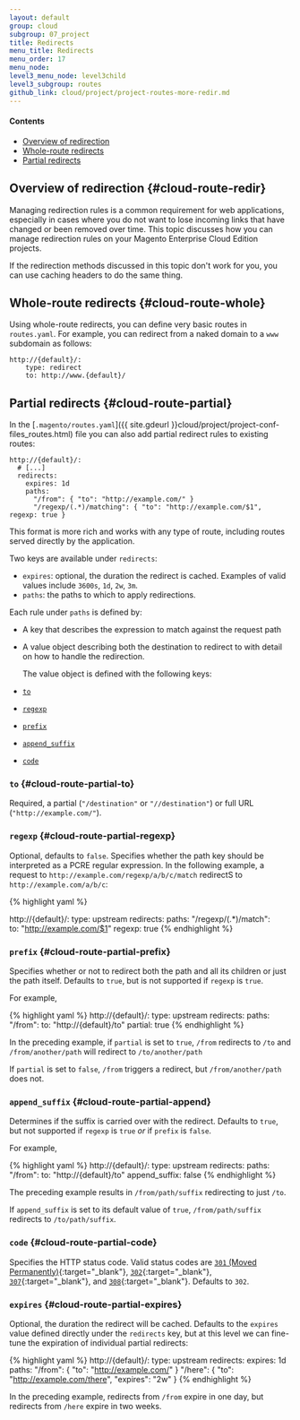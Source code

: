 ```yaml
---
layout: default
group: cloud
subgroup: 07_project
title: Redirects
menu_title: Redirects
menu_order: 17
menu_node: 
level3_menu_node: level3child
level3_subgroup: routes
github_link: cloud/project/project-routes-more-redir.md
---
```


#### Contents
*	[Overview of redirection](#cloud-route-redir)
*	[Whole-route redirects](#cloud-route-whole)
*	[Partial redirects](#cloud-route-partial)

## Overview of redirection {#cloud-route-redir}
Managing redirection rules is a common requirement for web applications,
especially in cases where you do not want to lose incoming links that have
changed or been removed over time. This topic discusses how you can manage redirection rules on your
Magento Enterprise Cloud Edition projects. 

If the redirection methods discussed in this topic don't work for you, you can use caching headers to do the same thing.

## Whole-route redirects {#cloud-route-whole}
Using whole-route redirects, you can define very basic routes in `routes.yaml`. For example, you can redirect from a naked domain to a `www` subdomain as follows:

	http://{default}/:
	    type: redirect
	    to: http://www.{default}/

## Partial redirects {#cloud-route-partial}
In the [`.magento/routes.yaml`]({{ site.gdeurl }}cloud/project/project-conf-files_routes.html) file you can also add partial redirect rules
to existing routes:

	http://{default}/:
	  # [...]
	  redirects:	
	    expires: 1d
	    paths:	
	      "/from": { "to": "http://example.com/" }
	      "/regexp/(.*)/matching": { "to": "http://example.com/$1", regexp: true }

This format is more rich and works with any type of route, including routes served directly by the application.

Two keys are available under `redirects`:

 * `expires`: optional, the duration the redirect is cached. Examples of valid values include `3600s`, `1d`, `2w`, `3m`.
 * `paths`: the paths to which to apply redirections.

Each rule under `paths` is defined by:

* A key that describes the expression to match against the
request path 
* A value object describing both the destination to redirect to with
detail on how to handle the redirection. 

  The value object is defined with the following
keys:

*   [`to`](#cloud-route-partial-to)
*   [`regexp`](#cloud-route-partial-regexp)
*   [`prefix`](#cloud-route-partial-prefix)
*   [`append_suffix`](#cloud-route-partial-append)
*   [`code`](#cloud-route-partial-code)

### `to` {#cloud-route-partial-to}
Required, a partial (`"/destination"` or `"//destination"`) or full URL (`"http://example.com/"`).

### `regexp` {#cloud-route-partial-regexp}
Optional, defaults to `false`. Specifies whether the path key should be interpreted as
   a PCRE regular expression. In the following example, a request to `http://example.com/regexp/a/b/c/match` redirectS to `http://example.com/a/b/c`:

{% highlight yaml %}

http://{default}/:
    type: upstream 
    redirects:
       paths:
          "/regexp/(.*)/match":  
          to: "http://example.com/$1"
          regexp: true
{% endhighlight %}

### `prefix` {#cloud-route-partial-prefix}
Specifies whether or not to redirect both the path and all its children or just the path itself. Defaults to `true`, but is not supported if `regexp` is `true`. 

For example,

{% highlight yaml %}
http://{default}/:
    type: upstream
       redirects:
       paths:
          "/from":
          to: "http://{default}/to"
          partial: true
{% endhighlight %}

In the preceding example, if `partial` is set to `true`, `/from` redirects to `/to` and `/from/another/path` will redirect to `/to/another/path`

If `partial` is set to `false`, `/from` triggers a redirect, but `/from/another/path` does not.

### `append_suffix` {#cloud-route-partial-append}
Determines if the suffix is carried over with the redirect. Defaults to `true`, but not supported if `regexp` is `true` *or* if `prefix` is `false`.

For example,

{% highlight yaml %}
http://{default}/:
    type: upstream
    redirects:
       paths:
          "/from":
          to: "http://{default}/to"
          append_suffix: false
{% endhighlight %}

The preceding example results in `/from/path/suffix` redirecting to just `/to`. 

If `append_suffix` is set to its default value of `true`, `/from/path/suffix` redirects to `/to/path/suffix`.

### `code` {#cloud-route-partial-code}
Specifies the HTTP status code. Valid status codes are [`301` (Moved Permanently)](https://www.w3.org/Protocols/rfc2616/rfc2616-sec10.html#sec10.3.2){:target="_blank"}, [`302`](https://www.w3.org/Protocols/rfc2616/rfc2616-sec10.html#sec10.3.3){:target="_blank"}, [`307`](https://www.w3.org/Protocols/rfc2616/rfc2616-sec10.html#sec10.3.8){:target="_blank"}, and [`308`](https://tools.ietf.org/html/rfc7238){:target="_blank"}. Defaults to `302`.

### `expires` {#cloud-route-partial-expires}
Optional, the duration the redirect will be cached. Defaults to the `expires` value defined directly under the `redirects` key, but at this level we can fine-tune the expiration of individual partial redirects:

{% highlight yaml %}
http://{default}/:
    type: upstream
    redirects:
       expires: 1d
       paths:
          "/from": { "to": "http://example.com/" }
          "/here": { "to": "http://example.com/there", "expires": "2w" }
{% endhighlight %}

In the preceding example, redirects from `/from` expire in one day, but redirects from `/here` expire in two weeks.

